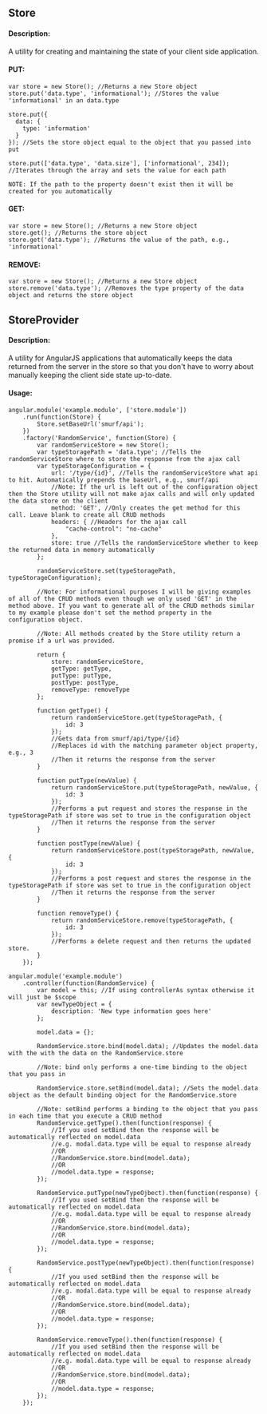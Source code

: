 ## Store

#### Description:
A utility for creating and maintaining the state of your client side application.

#### PUT:

    var store = new Store(); //Returns a new Store object
    store.put('data.type', 'informational'); //Stores the value 'informational' in an data.type
    
    store.put({
      data: {
        type: 'information'
      }
    }); //Sets the store object equal to the object that you passed into put
    
    store.put(['data.type', 'data.size'], ['informational', 234]);
    //Iterates through the array and sets the value for each path
    
    NOTE: If the path to the property doesn't exist then it will be created for you automatically

#### GET:

    var store = new Store(); //Returns a new Store object
    store.get(); //Returns the store object
    store.get('data.type'); //Returns the value of the path, e.g., 'informational'
    
#### REMOVE:

    var store = new Store(); //Returns a new Store object
    store.remove('data.type'); //Removes the type property of the data object and returns the store object
    
## StoreProvider

#### Description:
A utility for AngularJS applications that automatically keeps the data returned from the server in the store so that you don't have to worry about manually keeping the client side state up-to-date.

#### Usage:

    angular.module('example.module', ['store.module'])
        .run(function(Store) {
            Store.setBaseUrl('smurf/api');
        })
        .factory('RandomService', function(Store) {
            var randomServiceStore = new Store();
            var typeStoragePath = 'data.type'; //Tells the randomServiceStore where to store the response from the ajax call
            var typeStorageConfiguration = {
                url: '/type/{id}', //Tells the randomServiceStore what api to hit. Automatically prepends the baseUrl, e.g., smurf/api
                //Note: If the url is left out of the configuration object then the Store utility will not make ajax calls and will only updated the data store on the client
                method: 'GET', //Only creates the get method for this call. Leave blank to create all CRUD methods
                headers: { //Headers for the ajax call
                    "cache-control": "no-cache"
                },
                store: true //Tells the randomServiceStore whether to keep the returned data in memory automatically
            };
            
            randomServiceStore.set(typeStoragePath, typeStorageConfiguration);
            
            //Note: For informational purposes I will be giving examples of all of the CRUD methods even though we only used 'GET' in the method above. If you want to generate all of the CRUD methods similar to my example please don't set the method property in the configuration object.
            
            //Note: All methods created by the Store utility return a promise if a url was provided.
            
            return {
                store: randomServiceStore,
                getType: getType,
                putType: putType,
                postType: postType,
                removeType: removeType
            };
            
            function getType() {
                return randomServiceStore.get(typeStoragePath, {
                    id: 3
                });
                //Gets data from smurf/api/type/{id}
                //Replaces id with the matching parameter object property, e.g., 3
                //Then it returns the response from the server
            }
            
            function putType(newValue) {
                return randomServiceStore.put(typeStoragePath, newValue, {
                    id: 3
                });
                //Performs a put request and stores the response in the typeStoragePath if store was set to true in the configuration object
                //Then it returns the response from the server
            }
            
            function postType(newValue) {
                return randomServiceStore.post(typeStoragePath, newValue, {
                    id: 3
                });
                //Performs a post request and stores the response in the typeStoragePath if store was set to true in the configuration object
                //Then it returns the response from the server
            }
            
            function removeType() {
                return randomServiceStore.remove(typeStoragePath, {
                    id: 3
                });
                //Performs a delete request and then returns the updated store.
            }
        });

    angular.module('example.module')
        .controller(function(RandomService) {
            var model = this; //If using controllerAs syntax otherwise it will just be $scope
            var newTypeObject = {
                description: 'New type information goes here'
            };
            
            model.data = {};
            
            RandomService.store.bind(model.data); //Updates the model.data with the with the data on the RandomService.store
            
            //Note: bind only performs a one-time binding to the object that you pass in
            
            RandomService.store.setBind(model.data); //Sets the model.data object as the default binding object for the RandomService.store
            
            //Note: setBind performs a binding to the object that you pass in each time that you execute a CRUD method
            RandomService.getType().then(function(response) {
                //If you used setBind then the response will be automatically reflected on model.data
                //e.g. modal.data.type will be equal to response already
                //OR
                //RandomService.store.bind(model.data);
                //OR
                //model.data.type = response;
            });
            
            RandomService.putType(newTypeOjbect).then(function(response) {
                //If you used setBind then the response will be automatically reflected on model.data
                //e.g. modal.data.type will be equal to response already
                //OR
                //RandomService.store.bind(model.data);
                //OR
                //model.data.type = response;
            });
            
            RandomService.postType(newTypeObject).then(function(response) {
                //If you used setBind then the response will be automatically reflected on model.data
                //e.g. modal.data.type will be equal to response already
                //OR
                //RandomService.store.bind(model.data);
                //OR
                //model.data.type = response;
            });
            
            RandomService.removeType().then(function(response) {
                //If you used setBind then the response will be automatically reflected on model.data
                //e.g. modal.data.type will be equal to response already
                //OR
                //RandomService.store.bind(model.data);
                //OR
                //model.data.type = response;
            });
        });
